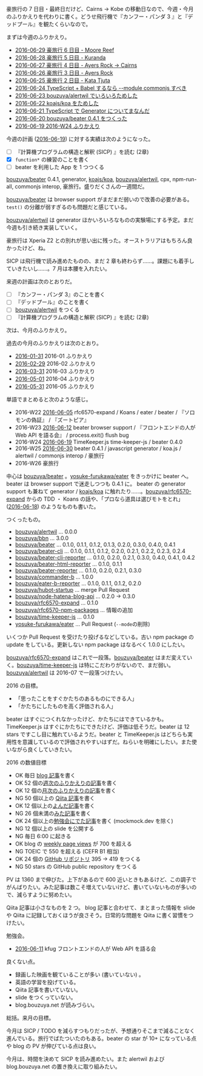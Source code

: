 豪旅行の 7 日目・最終日だけど、Cairns -> Kobe の移動日なので、今週・今月のふりかえりを代わりに書く。どうせ飛行機で『カンフー・パンダ 3 』と『デッドプール』を観たくらいなので。

まずは今週のふりかえり。

- [2016-06-29 豪旅行 6 日目 - Moore Reef][2016-06-29]
- [2016-06-28 豪旅行 5 日目 - Kuranda][2016-06-28]
- [2016-06-27 豪旅行 4 日目 - Ayers Rock -> Cairns][2016-06-27]
- [2016-06-26 豪旅行 3 日目 - Ayers Rock][2016-06-26]
- [2016-06-25 豪旅行 2 日目 - Kata Tjuta][2016-06-25]
- [2016-06-24 TypeScript + Babel するなら --module commonjs すべき][2016-06-24]
- [2016-06-23 bouzuya/alertwil でいろいろためした][2016-06-23]
- [2016-06-22 koajs/koa をためした][2016-06-22]
- [2016-06-21 TypeScript で Generator についてまなんだ][2016-06-21]
- [2016-06-20 bouzuya/beater 0.4.1 をつくった][2016-06-20]
- [2016-06-19 2016-W24 ふりかえり][2016-06-19]

今週の計画 ([2016-06-19][]) に対する実績は次のようになった。

- [ ] 『計算機プログラムの構造と解釈 (SICP) 』を読む (2章)
- [x] `function*` の練習のことを書く
- [ ] beater を利用した App を 1 つつくる

[bouzuya/beater][] 0.4.1, generator, [koajs/koa][], [bouzuya/alertwil][], cpx, npm-run-all, commonjs interop, 豪旅行。盛りだくさんの一週間だ。

[bouzuya/beater][] は browser support がまだまだ弱いので改善の必要がある。`test()` の分離が弱すぎるのも問題だと感じている。

[bouzuya/alertwil][] は generator ほかいろいろなものの実験場にする予定。まだ今週も引き続き実装していく。

豪旅行は Xperia Z2 との別れが思い出に残った。オーストラリアはもちろん良かったけど、ね。

SICP は飛行機で読み進めたものの、まだ 2 章も終わらず……。課題にも着手していきたいし……。7 月は本腰を入れたい。

来週の計画は次のとおりだ。

- [ ] 『カンフー・パンダ 3』のことを書く
- [ ] 『デッドプール』のことを書く
- [ ] [bouzuya/alertwil][] をつくる
- [ ] 『計算機プログラムの構造と解釈 (SICP) 』を読む (2章)

次は、今月のふりかえり。

過去の今月のふりかえりは次のとおり。

- [2016-01-31][] 2016-01 ふりかえり
- [2016-02-29][] 2016-02 ふりかえり
- [2016-03-31][] 2016-03 ふりかえり
- [2016-05-01][] 2016-04 ふりかえり
- [2016-05-31][] 2016-05 ふりかえり

単語でまとめると次のような感じ。

- 2016-W22 [2016-06-05][] rfc6570-expand / Koans / eater / beater / 『ソロモンの偽証』 / 『ズートピア』
- 2016-W23 [2016-06-12][] beater browser support / 『フロントエンドの人が Web API を語る会』 / process.exit() flush bug
- 2016-W24 [2016-06-19][] TimeKeeper.js time-keeper-js / beater 0.4.0
- 2016-W25 [2016-06-30][] beater 0.4.1 / javascript generator / koa.js / alertwil / commonjs interop / 豪旅行
- 2016-W26 豪旅行

中心は [bouzuya/beater][] 。[yosuke-furukawa/eater][] をきっかけに beater へ。beater は browser support で迷走しつつも 0.4.1 に。 beater の generator support も兼ねて generator / [koajs/koa][] に触れたり……。[bouzuya/rfc6570-expand][] からの TDD ・ Koans の話や、「プロなら道具は選びモトをとれ」 ([2016-06-18][]) のようなものも書いた。

つくったもの。

- [bouzuya/alertwil][] ... 0.0.0
- [bouzuya/bbn][] ... 3.0.0
- [bouzuya/beater][] ... 0.1.0, 0.1.1, 0.1.2, 0.1.3, 0.2.0, 0.3.0, 0.4.0, 0.4.1
- [bouzuya/beater-cli][] ... 0.1.0, 0.1.1, 0.1.2, 0.2.0, 0.2.1, 0.2.2, 0.2.3, 0.2.4
- [bouzuya/beater-cli-reporter][] ... 0.1.0, 0.2.0, 0.2.1, 0.3.0, 0.4.0, 0.4.1, 0.4.2
- [bouzuya/beater-html-reporter][] ... 0.1.0, 0.1.1
- [bouzuya/beater-reporter][] ... 0.1.0, 0.2.0, 0.2.1, 0.3.0
- [bouzuya/commander-b][] ... 1.0.0
- [bouzuya/eater-b-reporter][] ... 0.1.0, 0.1.1, 0.1.2, 0.2.0
- [bouzuya/hubot-startup][] ... merge Pull Request
- [bouzuya/node-hatena-blog-api][] ... 0.2.0 -> 0.3.0
- [bouzuya/rfc6570-expand][] ... 0.1.0
- [bouzuya/rfc6570-npm-packages][] ... 情報の追加
- [bouzuya/time-keeper-js][] ... 0.1.0
- [yosuke-furukawa/eater][] ... Pull Request (`--mode`の削除)

いくつか Pull Request を受けたり投げるなどしている。古い npm package の update をしている。更新しない npm package はなるべく 1.0.0 にしたい。

[bouzuya/rfc6570-expand][] はこれで一段落。[bouzuya/beater][] はまだ変えていく。[bouzuya/time-keeper-js][] は特にこだわりがないので、まだ弱い。[bouzuya/alertwil][] は 2016-07 で一段落つけたい。

2016 の目標。

- 「思ったことをすぐかたちのあるものにできる人」
- 「かたちにしたものを高く評価される人」

beater はすぐにつくれなかったけど、かたちにはできているかも。TimeKeeper.js はすぐにかたちにできたけど、評価は低そうだ。beater は 12 stars ですこし目に触れているようだ。beater と TimeKeeper.js はどちらも実用性を意識しているので評価されやすいはずだ。ねらいを明確にしたい。また使いながら良くしていきたい。

2016 の数値目標

- OK 毎日 [blog 記事](http://graph.hatena.ne.jp/bouzuya/bbn-entries-all/)を書く
- OK 52 個の[週次のふりかえりの記事](http://graph.hatena.ne.jp/bouzuya/bbn-entries-weekly-report/)を書く
- OK 12 個の[月次のふりかえりの記事](http://graph.hatena.ne.jp/bouzuya/bbn-entries-monthly-report/)を書く
- NG 50 個以上の [Qiita 記事](http://graph.hatena.ne.jp/bouzuya/qiita-items/)を書く
- OK 12 個以上の[よんだ記事](http://graph.hatena.ne.jp/bouzuya/bbn-entries-book/)を書く
- NG 26 個未満の[みた記事](http://graph.hatena.ne.jp/bouzuya/bbn-entries-movie/)を書く
- OK 24 個以上の[勉強会にでた記事](http://graph.hatena.ne.jp/bouzuya/bbn-entries-event/)を書く (mockmock.dev を除く)
- NG 12 個以上の slide を公開する
- NG 毎日 6:00 に起きる
- OK blog の [weekly page views](http://graph.hatena.ne.jp/bouzuya/weekly-pageviews/)  が 700 を超える
- NG TOEIC で 550 を超える (CEFR B1 相当)
- OK 24 個の [GitHub リポジトリ](http://graph.hatena.ne.jp/bouzuya/GitHub%20Public%20Repos/) 395 → 419 をつくる
- NG 50 stars の GitHub public repository をつくる

PV は 1360 まで伸びた。上下があるので 600 近いときもあるけど、この調子でがんばりたい。みた記事は数こそ増えていないけど、書いていないものが多いので、減らすように努めたい。

Qiita 記事は小さなものを 2 つ。 blog 記事と合わせて、まとまった情報を slide や Qiita に記録しておくほうが良さそう。日常的な問題を Qiita に書く習慣をつけたい。

勉強会。

- [2016-06-11][] kfug フロントエンドの人が Web API を語る会

良くない点。

- 録画した映画を観ていることが多い (書いていない) 。
- 英語の学習を投げている。
- Qiita 記事を書いていない。
- slide をつくっていない。
- blog.bouzuya.net が読みづらい。

総括。来月の目標。

今月は SICP / TODO を減らすつもりだったが、予想通りそこまで減ることなく進んでいる。旅行でばたついたのもある。beater の star が 10+ になっている点や blog の PV が伸びている点は良い。

今月は、時間を決めて SICP を読み進めたい。また alertwil および blog.bouzuya.net の置き換えに取り組みたい。

[2016-01-31]: https://blog.bouzuya.net/2016/01/31/
[2016-02-29]: https://blog.bouzuya.net/2016/02/29/
[2016-03-31]: https://blog.bouzuya.net/2016/03/31/
[2016-05-01]: https://blog.bouzuya.net/2016/05/01/
[2016-05-31]: https://blog.bouzuya.net/2016/05/31/
[2016-06-05]: https://blog.bouzuya.net/2016/06/05/
[2016-06-11]: https://blog.bouzuya.net/2016/06/11/
[2016-06-12]: https://blog.bouzuya.net/2016/06/12/
[2016-06-18]: https://blog.bouzuya.net/2016/06/18/
[2016-06-19]: https://blog.bouzuya.net/2016/06/19/
[2016-06-20]: https://blog.bouzuya.net/2016/06/20/
[2016-06-21]: https://blog.bouzuya.net/2016/06/21/
[2016-06-22]: https://blog.bouzuya.net/2016/06/22/
[2016-06-23]: https://blog.bouzuya.net/2016/06/23/
[2016-06-24]: https://blog.bouzuya.net/2016/06/24/
[2016-06-25]: https://blog.bouzuya.net/2016/06/25/
[2016-06-26]: https://blog.bouzuya.net/2016/06/26/
[2016-06-27]: https://blog.bouzuya.net/2016/06/27/
[2016-06-28]: https://blog.bouzuya.net/2016/06/28/
[2016-06-29]: https://blog.bouzuya.net/2016/06/29/
[2016-06-30]: https://blog.bouzuya.net/2016/06/30/
[bouzuya/alertwil]: https://github.com/bouzuya/alertwil
[bouzuya/bbn]: https://github.com/bouzuya/bbn
[bouzuya/beater-cli-reporter]: https://github.com/bouzuya/beater-cli-reporter
[bouzuya/beater-cli]: https://github.com/bouzuya/beater-cli
[bouzuya/beater-html-reporter]: https://github.com/bouzuya/beater-html-reporter
[bouzuya/beater-reporter]: https://github.com/bouzuya/beater-reporter
[bouzuya/beater]: https://github.com/bouzuya/beater
[bouzuya/commander-b]: https://github.com/bouzuya/commander-b
[bouzuya/eater-b-reporter]: https://github.com/bouzuya/eater-b-reporter
[bouzuya/hubot-startup]: https://github.com/bouzuya/hubot-startup
[bouzuya/node-hatena-blog-api]: https://github.com/bouzuya/node-hatena-blog-api
[bouzuya/rfc6570-expand]: https://github.com/bouzuya/rfc6570-expand
[bouzuya/rfc6570-npm-packages]: https://github.com/bouzuya/rfc6570-npm-packages
[bouzuya/time-keeper-js]: https://github.com/bouzuya/time-keeper-js
[koajs/koa]: https://github.com/koajs/koa
[yosuke-furukawa/eater]: https://github.com/yosuke-furukawa/eater
